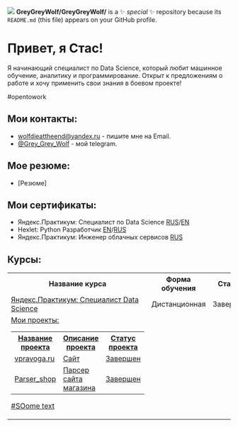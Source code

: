 ![](https://komarev.com/ghpvc/?username=GreyGreyWolf)
**GreyGreyWolf/GreyGreyWolf/** is a ✨ _special_ ✨ repository because its `README.md` (this file) appears on your GitHub profile.

# Привет, я Стас!
Я начинающий специалист по Data Science, который любит машинное обучение, аналитику и программирование.
Открыт к предложениям о работе и хочу применить свои знания в боевом проекте!

\#opentowork

## Мои контакты:
- [wolfdieattheend@yandex.ru](mailto:wolfdieattheend@yandex.ru) - пишите мне на Email.
- [@Grey_Grey_Wolf](https://t.me/Grey_Grey_Wolf) - мой telegram.

## Мое резюме:
 - [Резюме]

## Мои сертификаты:
 - Яндекс.Практикум: Специалист по Data Science 
[RUS](https://github.com/GreyGreyWolf/Grey_Grey_Wolf/certificate.pdf)/[EN](https://github.com/GreyGreyWolf/Grey_Grey_Wolf/certificate_en.pdf)
 - Hexlet: Python Разработчик 
[EN](https://github.com/GreyGreyWolf/GreyGreyWolf/blob/master/certificate_hexlet_python_eng.png)/[RUS](https://github.com/GreyGreyWolf/GreyGreyWolf/blob/master/certificate_hexlet_python_ru.png)
 - Яндекс.Практикум: Инженер облачных сервисов [RUS](https://github.com/GreyGreyWolf/GreyGreyWolf/blob/master/certificate_cloud_services_engineer.pdf)

## Курсы:
<table>
<tr>
  <th>Название курса</th>
  <th>Форма обучения</th>
  <th>Статус</th>
</tr> 
<tr>
  <td><a href = "https://github.com/GreyGreyWolf/Yandex_Practicum_Data_Science">Яндекс.Практикум: Специалист Data Science</a></td>
  <td>Дистанционная</td>
  <td>Завершен</td>
</tr> 
<tr>
  <td><a href = "https://github.com/GreyGreyWolf/Hexlet_python_developer>Hexlet:Python разработчик</a></td>
  <td>Дистанционная</td>
  <td>Завершен</td>
</tr>
</table>

## Мои проекты:
<table>
<tr>
  <th>Название проекта</th>
  <th>Описание 	проекта</th>
  <th>Статус проекта</th>
</tr>
<tr>
  <td><a href = "https://vpravoga.ru/">vpravoga.ru</a></td>
  <td>Сайт</td>
  <td>Завершен</td>
</tr>
<tr>
  <td><a href = "https://github.com/GreyGreyWolf/Parser_shop">Parser_shop</a></td>
  <td>Парсер сайта магазина</td>
  <td>Завершен</td>
</tr>
</table>

#SOome text
